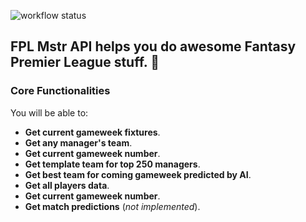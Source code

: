 
![workflow status](https://github.com/Dofften/FPLMstr_API/actions/workflows/main.yml/badge.svg)

## FPL Mstr API helps you do awesome Fantasy Premier League stuff. 🚀

### Core Functionalities

You will be able to:

* **Get current gameweek fixtures**.
* **Get any manager's team**.
* **Get current gameweek number**.
* **Get template team for top 250 managers**.
* **Get best team for coming gameweek predicted by AI**.
* **Get all players data**.
* **Get current gameweek number**.
* **Get match predictions** (_not implemented_).
